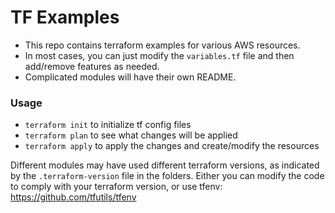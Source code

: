 # TF Examples

- This repo contains terraform examples for various AWS resources.
- In most cases, you can just modify the `variables.tf` file and then add/remove features
as needed.
- Complicated modules will have their own README.

### Usage
- `terraform init` to initialize tf config files
- `terraform plan` to see what changes will be applied
- `terraform apply` to apply the changes and create/modify the resources

Different modules may have used different terraform versions, as indicated by the `.terraform-version`
file in the folders. 
Either you can modify the code to comply with your terraform version, or use
tfenv: https://github.com/tfutils/tfenv
